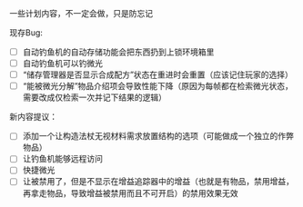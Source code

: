 ﻿一些计划内容，不一定会做，只是防忘记

现存Bug:
- [ ] 自动钓鱼机的自动存储功能会把东西扔到上锁环境箱里
- [ ] 自动钓鱼机可以钓微光
- [ ] “储存管理器是否显示合成配方”状态在重进时会重置（应该记住玩家的选择）
- [ ] “能被微光分解”物品介绍项会导致性能下降（原因为每帧都在检索微光状态，需要改成仅检索一次并记下结果的逻辑）

新内容提议：
- [ ] 添加一个让构造法杖无视材料需求放置结构的选项（可能做成一个独立的作弊物品）
- [ ] 让钓鱼机能够远程访问
- [ ] 快捷微光
- [ ] 让被禁用了，但是不显示在增益追踪器中的增益（也就是有物品，禁用增益，再拿走物品，导致增益被禁用而且不可开启）的禁用效果无效
